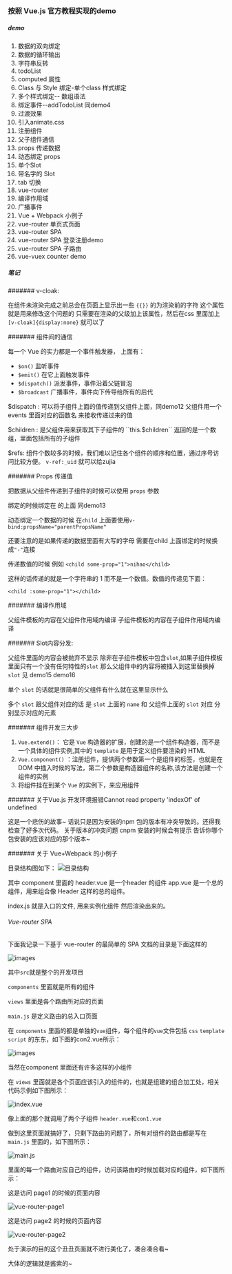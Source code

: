 ### 按照 Vue.js 官方教程实现的demo 

##### demo
1. 数据的双向绑定
2. 数据的循环输出
3. 字符串反转
4. todoList
5. computed 属性
6. Class 与 Style 绑定-单个class 样式绑定
7. 多个样式绑定-- 数组语法
8. 绑定事件--addTodoList 同demo4 
9. 过渡效果
10. 引入animate.css
11. 注册组件
12. 父子组件通信
13. props 传递数据
14. 动态绑定 props
15. 单个Slot
16. 带名字的 Slot
17. tab 切换
18. vue-router
19. 编译作用域
20. 广播事件
21. Vue + Webpack 小例子
22. vue-router 单页式页面
23. vue-router SPA
24. vue-router SPA 登录注册demo
25. vue-router SPA 子路由
26. vue-vuex counter demo




##### 笔记

####### v-cloak: 

在组件未渲染完成之前总会在页面上显示出一些 ``{{}}`` 的为渲染前的字符 这个属性就是用来修改这个问题的 只需要在渲染的父级加上该属性，然后在css 里面加上 ``[v-cloak]{display:none}`` 就可以了

####### 组件间的通信

每一个 Vue 的实力都是一个事件触发器， 上面有：

* <code>$on()</code> 监听事件
* <code>$emit()</code> 在它上面触发事件
* <code>$dispatch()</code> 派发事件，事件沿着父链冒泡
* <code>$broadcast</code> 广播事件，事件向下传导给所有的后代  

$dispatch : 可以将子组件上面的值传递到父组件上面，同demo12 父组件用一个events 里面对应的函数名 来接收传递过来的值

$children : 是父组件用来获取其下子组件的  ``this.$children`` 返回的是一个数组，里面包括所有的子组件

$refs: 组件个数较多的时候，我们难以记住各个组件的顺序和位置，通过序号访问比较方便。 ``v-ref:_uid`` 就可以给zujia


####### Props 传递值

把数据从父组件传递到子组件的时候可以使用 <code>props</code> 参数

绑定的时候绑定在<child></child> 的上面 同demo13

动态绑定一个数据的时候 在<code>child</code> 上面要使用<code>v-bind:propsName="parentPropsName"</code> 

还要注意的是如果传递的数据里面有大写的字母 需要在child 上面绑定的时候换成<code>"-"</code>连接

传递数值的时候 例如
``
    <child some-prop="1">nihao</child>
``

这样的话传递的就是一个字符串的 1 而不是一个数值。数值的传递见下面：

``
    <child :some-prop="1"></child>
``

####### 编译作用域 

父组件模板的内容在父组件作用域内编译 子组件模板的内容在子组件作用域内编译

####### Slot内容分发: 

父组件里面的内容会被抛弃不显示  除非在子组件模板中包含``slot``,如果子组件模板里面只有一个没有任何特性的``slot`` 那么父组件中的内容将被插入到这里替换掉 ``slot`` 见 demo15 demo16 

单个 ``slot`` 的话就是很简单的父组件有什么就在这里显示什么

多个 ``slot`` 跟父组件对应的话 是 ``slot`` 上面的 ``name``
和 父组件上面的 ``slot`` 对应 分别显示对应的元素

####### 组件开发三大步
    
1. ``Vue.extend()``： 它是 ``Vue`` 构造器的扩展，创建的是一个组件构造器，而不是一个具体的组件实例,其中的 ``template`` 是用于定义组件要渲染的 HTML
2. ``Vue.component()`` ：注册组件，提供两个参数第一个是组件的标签，也就是在DOM 中插入时候的写法，第二个参数是构造器组件的名称,该方法是创建一个组件的实例
3. 将组件挂在到某个 ``Vue`` 的实例下，来应用组件 


####### 关于Vue.js 开发环境报错Cannot read property 'indexOf' of undefined

这是一个悲伤的故事~  话说只是因为安装的npm 包的版本有冲突导致的。还得我检查了好多次代码。 关于版本的冲突问题 cnpm 安装的时候会有提示 告诉你哪个包安装的应该对应的那个版本~ 


####### 关于 Vue+Webpack 的小例子

目录结构图如下：
![目录结构](http://7xlqb6.com1.z0.glb.clouddn.com/VueJs-directory.png)

其中 component 里面的 header.vue 是一个header 的组件 app.vue 是一个总的组件，用来组合像 Header 这样的总的组件。

index.js 就是入口的文件, 用来实例化组件  然后渲染出来的。

###### Vue-router SPA

下面我记录一下基于 vue-router 的最简单的 SPA
文档的目录是下面这样的

![images](http://7xlqb6.com1.z0.glb.clouddn.com/vue-router-spa.png)

其中``src``就是整个的开发项目

``components`` 里面就是所有的组件

``views`` 里面是各个路由所对应的页面

``main.js`` 是定义路由的总入口页面

在 ``components`` 里面的都是单独的``vue``组件，每个组件的``vue``文件包括 ``css`` ``template``  ``script`` 的东东，如下图的con2.vue所示：

![images](http://7xlqb6.com1.z0.glb.clouddn.com/vue-con2.png)

当然在component 里面还有许多这样的小组件

在 ``views`` 里面就是各个页面应该引入的组件的，也就是组建的组合加工处，相关代码示例如下图所示：

![index.vue](http://7xlqb6.com1.z0.glb.clouddn.com/views.png)

像上面的那个就调用了两个子组件 ``header.vue``和``con1.vue``

做到这里页面就搞好了，只剩下路由的问题了，所有对组件的路由都是写在``main.js`` 里面的，如下图所示：

![main.js](http://7xlqb6.com1.z0.glb.clouddn.com/main-js.png)

里面的每一个路由对应自己的组件，访问该路由的时候加载对应的组件，如下图所示：

这是访问 page1 的时候的页面内容

![vue-router-page1](http://7xlqb6.com1.z0.glb.clouddn.com/Vue-router-page1.png)


这是访问 page2 的时候的页面内容

![vue-router-page2](http://7xlqb6.com1.z0.glb.clouddn.com/Vue-router-page2.png)

处于演示的目的这个丑丑页面就不进行美化了，凑合凑合看~

大体的逻辑就是酱紫的~  



























